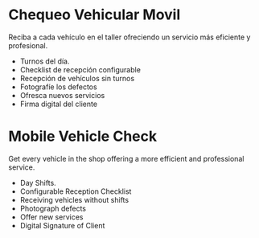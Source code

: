 Chequeo Vehicular Movil
=======================
 
Reciba a cada vehículo en el taller ofreciendo un servicio más eficiente y profesional.

* Turnos del día.
* Checklist de recepción configurable
* Recepción de vehículos sin turnos
* Fotografíe los defectos
* Ofresca nuevos servicios
* Firma digital del cliente


Mobile Vehicle Check 
====================

Get every vehicle in the shop offering a more efficient and professional service. 

* Day Shifts. 
* Configurable Reception Checklist 
* Receiving vehicles without shifts 
* Photograph defects 
* Offer new services 
* Digital Signature of Client
